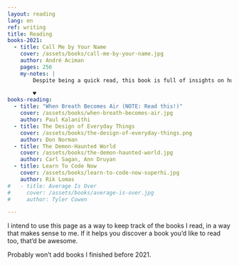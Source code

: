 ```yaml
---
layout: reading
lang: en
ref: writing
title: Reading
books-2021:
  - title: Call Me by Your Name
    cover: /assets/books/call-me-by-your-name.jpg
    author: André Aciman
    pages: 256
    my-notes: | 
        Despite being a quick read, this book is full of insights on human psychology and advice that one would have to spend years collecting. My feelings are a bit mixed but overall I think it’s shifted my perspective and that I’ve gained something valuable.

        ♥️
books-reading:
  - title: "When Breath Becomes Air (NOTE: Read this!)"
    cover: /assets/books/when-breath-becomes-air.jpg
    author: Paul Kalanithi
  - title: The Design of Everyday Things
    cover: /assets/books/the-design-of-everyday-things.png
    author: Don Norman
  - title: The Demon-Haunted World
    cover: /assets/books/the-demon-haunted-world.jpg
    author: Carl Sagan, Ann Druyan
  - title: Learn To Code Now
    cover: /assets/books/learn-to-code-now-superhi.jpg
    author: Rik Lomas
#   - title: Average Is Over
#     cover: /assets/books/average-is-over.jpg
#     author: Tyler Cowen

---
```

I intend to use this page as a way to keep track of the books I read, in a way that makes sense to me. If it helps you discover a book you’d like to read too, that’d be awesome.

Probably won’t add books I finished before 2021.